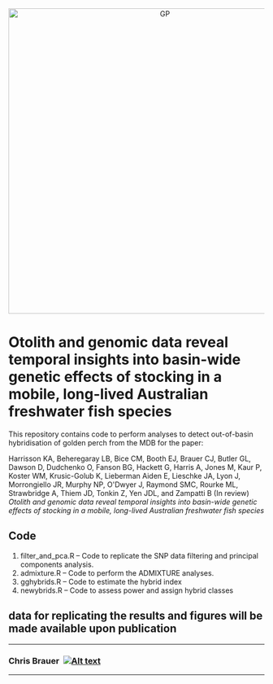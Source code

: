 <div style="text-align: center;">
  <img src="https://tinyurl.com/3pp9sa6n" alt="GP" width="600"/>
</div>

# Otolith and genomic data reveal temporal insights into basin-wide genetic effects of stocking in a mobile, long-lived Australian freshwater fish species
  
This repository contains code to perform analyses to detect out-of-basin hybridisation of golden perch from the MDB for the paper:

Harrisson KA, Beheregaray LB, Bice CM, Booth EJ, Brauer CJ, Butler GL, Dawson D, Dudchenko O, Fanson BG, Hackett G, Harris A, Jones M, Kaur P, Koster WM, Krusic-Golub K, Lieberman Aiden E, Lieschke JA, Lyon J, Morrongiello JR, Murphy NP, O'Dwyer J, Raymond SMC, Rourke ML, Strawbridge A, Thiem JD, Tonkin Z, Yen JDL, and Zampatti B (In review) *Otolith and genomic data reveal temporal insights into basin-wide genetic effects of stocking in a mobile, long-lived Australian freshwater fish species*


## Code

1. filter_and_pca.R – Code to replicate the SNP data filtering and principal components analysis.
2. admixture.R – Code to perform the ADMIXTURE analyses.
3. gghybrids.R – Code to estimate the hybrid index
4. newybrids.R – Code to assess power and assign hybrid classes

## data for replicating the results and figures will be made available upon publication


****
### Chris Brauer&nbsp; [![Alt text](https://tinyurl.com/2y3bnpmp)](mailto:chris.brauer@flinders.edu.au)
****
